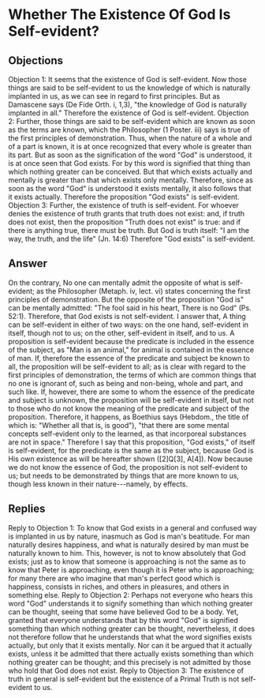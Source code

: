 # Whether The Existence Of God Is Self-evident?
## Objections
Objection 1: It seems that the existence of God is self-evident. Now those things are said to be self-evident to us the knowledge of which is naturally implanted in us, as we can see in regard to first principles. But as Damascene says (De Fide Orth. i, 1,3), "the knowledge of God is naturally implanted in all." Therefore the existence of God is self-evident.
Objection 2: Further, those things are said to be self-evident which are known as soon as the terms are known, which the Philosopher (1 Poster. iii) says is true of the first principles of demonstration. Thus, when the nature of a whole and of a part is known, it is at once recognized that every whole is greater than its part. But as soon as the signification of the word "God" is understood, it is at once seen that God exists. For by this word is signified that thing than which nothing greater can be conceived. But that which exists actually and mentally is greater than that which exists only mentally. Therefore, since as soon as the word "God" is understood it exists mentally, it also follows that it exists actually. Therefore the proposition "God exists" is self-evident.
Objection 3: Further, the existence of truth is self-evident. For whoever denies the existence of truth grants that truth does not exist: and, if truth does not exist, then the proposition "Truth does not exist" is true: and if there is anything true, there must be truth. But God is truth itself: "I am the way, the truth, and the life" (Jn. 14:6) Therefore "God exists" is self-evident.
## Answer
On the contrary, No one can mentally admit the opposite of what is self-evident; as the Philosopher (Metaph. iv, lect. vi) states concerning the first principles of demonstration. But the opposite of the proposition "God is" can be mentally admitted: "The fool said in his heart, There is no God" (Ps. 52:1). Therefore, that God exists is not self-evident.
I answer that, A thing can be self-evident in either of two ways: on the one hand, self-evident in itself, though not to us; on the other, self-evident in itself, and to us. A proposition is self-evident because the predicate is included in the essence of the subject, as "Man is an animal," for animal is contained in the essence of man. If, therefore the essence of the predicate and subject be known to all, the proposition will be self-evident to all; as is clear with regard to the first principles of demonstration, the terms of which are common things that no one is ignorant of, such as being and non-being, whole and part, and such like. If, however, there are some to whom the essence of the predicate and subject is unknown, the proposition will be self-evident in itself, but not to those who do not know the meaning of the predicate and subject of the proposition. Therefore, it happens, as Boethius says (Hebdom., the title of which is: "Whether all that is, is good"), "that there are some mental concepts self-evident only to the learned, as that incorporeal substances are not in space." Therefore I say that this proposition, "God exists," of itself is self-evident, for the predicate is the same as the subject, because God is His own existence as will be hereafter shown ([2]Q[3], A[4]). Now because we do not know the essence of God, the proposition is not self-evident to us; but needs to be demonstrated by things that are more known to us, though less known in their nature---namely, by effects.
## Replies
Reply to Objection 1: To know that God exists in a general and confused way is implanted in us by nature, inasmuch as God is man's beatitude. For man naturally desires happiness, and what is naturally desired by man must be naturally known to him. This, however, is not to know absolutely that God exists; just as to know that someone is approaching is not the same as to know that Peter is approaching, even though it is Peter who is approaching; for many there are who imagine that man's perfect good which is happiness, consists in riches, and others in pleasures, and others in something else.
Reply to Objection 2: Perhaps not everyone who hears this word "God" understands it to signify something than which nothing greater can be thought, seeing that some have believed God to be a body. Yet, granted that everyone understands that by this word "God" is signified something than which nothing greater can be thought, nevertheless, it does not therefore follow that he understands that what the word signifies exists actually, but only that it exists mentally. Nor can it be argued that it actually exists, unless it be admitted that there actually exists something than which nothing greater can be thought; and this precisely is not admitted by those who hold that God does not exist.
Reply to Objection 3: The existence of truth in general is self-evident but the existence of a Primal Truth is not self-evident to us.